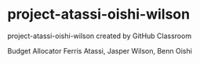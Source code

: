 # project-atassi-oishi-wilson
project-atassi-oishi-wilson created by GitHub Classroom

Budget Allocator 
Ferris Atassi, Jasper Wilson, Benn Oishi

